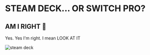 # STEAM DECK... OR SWITCH PRO?

## AM I RIGHT 🤣

Yes. Yes I'm right. I mean LOOK AT IT

![steam deck](https://cdn.cloudflare.steamstatic.com/steamdeck/images/steamdeck_photo_skus.png)

